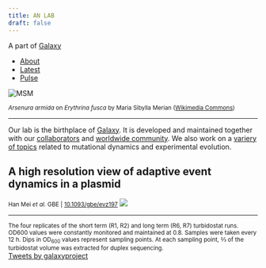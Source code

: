 ```yaml
---
title: AN LAB
draft: false
---
```


A part of [Galaxy](http://galaxyproject.org)

<ul class="nav nav-tabs mb-3" id="nav-tab" role="tablist">
  <li class="nav-item">
    <a class="nav-link active" id="pills-about-tab" data-toggle="tab" href="#about" role="tab" aria-controls="about" aria-selected="true">About</a>
  </li>
  <li class="nav-item">
    <a class="nav-link" id="pills-latest-tab" data-toggle="tab" href="#latest" role="tab" aria-controls="themes" aria-selected="false">Latest</a>
  </li>
  <li class="nav-item">
    <a class="nav-link" id="pills-pulse-tab" data-toggle="tab" href="#pulse" role="tab" aria-controls="pulse" aria-selected="false">Pulse</a>
  </li>
</ul>


<div class="tab-content" id="myTabContent">
	<div class="tab-pane fade show active" id="about" role="tabpanel" aria-labelledby="about-tab">
    <div class="card mb-3">
        <img src="/lab_site/images/msm.jpg" class="card-img-top" alt="MSM">
        <div class="card-body">
          <p class="card-text"><small class="text-muted"><em>Arsenura armida</em> on <em>Erythrina fusca</em> by Maria Sibylla Merian (<a href="https://commons.wikimedia.org/wiki/File:Maria_Merian_Metamorphosis_Insectorum_Surinamensium_MIA_P18717.jpg">Wikimedia Commons</a>)</small></p>
          <hr>
          <p class="card-text">Our lab is the birthplace of <a href="http://galaxyproject.org">Galaxy</a>. It is developed and maintained together with our <a href="/people/">collaborators</a> and <a href="https://github.com/galaxyproject">worldwide community</a>. We also work on a <a href="/pubs/">variery of topics</a> related to mutational dynamics and experimental evolution.</p>
        </div>
    </div>
	</div>
  <div class="tab-pane fade" id="latest" role="tabpanel" aria-labelledby="latest-tab">
    <h2>A high resolution view of adaptive event dynamics in a plasmid</h2> 
    <small>Han Mei <em>et al.</em> GBE | <a target="_blank" href="https://doi.org/10.1093/gbe/evz197">10.1093/gbe/evz197</a></small>
    <img src="/lab_site/images/han_fig1.png" />
    <hr>
    <small>The four replicates of the short term (R1, R2) and long term (R6, R7) turbidostat runs. OD600 values were constantly monitored and maintained at 0.8. Samples were taken every 12 h. Dips in OD<sub>600</sub> values represent sampling points. At each sampling point, ⅔ of the turbidostat volume was extracted for duplex sequencing. 
    </small>
  </div>
  <div class="tab-pane fade" id="pulse" role="tabpanel" aria-labelledby="pulse">
  			<a class="twitter-timeline" data-lang="en" data-theme="light" data-link-color="#2B7BB9" href="https://twitter.com/galaxyproject?ref_src=twsrc%5Etfw">Tweets by galaxyproject</a> <script async src="https://platform.twitter.com/widgets.js" charset="utf-8"></script>
	</div>
</div>


 
 